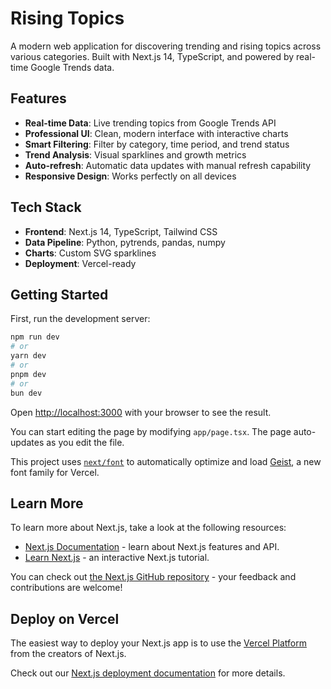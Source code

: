 # Rising Topics

A modern web application for discovering trending and rising topics across various categories. Built with Next.js 14, TypeScript, and powered by real-time Google Trends data.

## Features

- **Real-time Data**: Live trending topics from Google Trends API
- **Professional UI**: Clean, modern interface with interactive charts
- **Smart Filtering**: Filter by category, time period, and trend status
- **Trend Analysis**: Visual sparklines and growth metrics
- **Auto-refresh**: Automatic data updates with manual refresh capability
- **Responsive Design**: Works perfectly on all devices

## Tech Stack

- **Frontend**: Next.js 14, TypeScript, Tailwind CSS
- **Data Pipeline**: Python, pytrends, pandas, numpy
- **Charts**: Custom SVG sparklines
- **Deployment**: Vercel-ready

## Getting Started

First, run the development server:

```bash
npm run dev
# or
yarn dev
# or
pnpm dev
# or
bun dev
```

Open [http://localhost:3000](http://localhost:3000) with your browser to see the result.

You can start editing the page by modifying `app/page.tsx`. The page auto-updates as you edit the file.

This project uses [`next/font`](https://nextjs.org/docs/app/building-your-application/optimizing/fonts) to automatically optimize and load [Geist](https://vercel.com/font), a new font family for Vercel.

## Learn More

To learn more about Next.js, take a look at the following resources:

- [Next.js Documentation](https://nextjs.org/docs) - learn about Next.js features and API.
- [Learn Next.js](https://nextjs.org/learn) - an interactive Next.js tutorial.

You can check out [the Next.js GitHub repository](https://github.com/vercel/next.js) - your feedback and contributions are welcome!

## Deploy on Vercel

The easiest way to deploy your Next.js app is to use the [Vercel Platform](https://vercel.com/new?utm_medium=default-template&filter=next.js&utm_source=create-next-app&utm_campaign=create-next-app-readme) from the creators of Next.js.

Check out our [Next.js deployment documentation](https://nextjs.org/docs/app/building-your-application/deploying) for more details.
